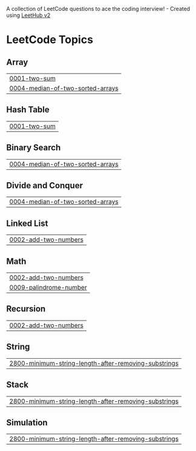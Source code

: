 A collection of LeetCode questions to ace the coding interview! - Created using [LeetHub v2](https://github.com/arunbhardwaj/LeetHub-2.0)
<!---LeetCode Topics Start-->
# LeetCode Topics
## Array
|  |
| ------- |
| [0001-two-sum](https://github.com/Harinisenthilkumar/Leetcode/tree/master/0001-two-sum) |
| [0004-median-of-two-sorted-arrays](https://github.com/Harinisenthilkumar/Leetcode/tree/master/0004-median-of-two-sorted-arrays) |
## Hash Table
|  |
| ------- |
| [0001-two-sum](https://github.com/Harinisenthilkumar/Leetcode/tree/master/0001-two-sum) |
## Binary Search
|  |
| ------- |
| [0004-median-of-two-sorted-arrays](https://github.com/Harinisenthilkumar/Leetcode/tree/master/0004-median-of-two-sorted-arrays) |
## Divide and Conquer
|  |
| ------- |
| [0004-median-of-two-sorted-arrays](https://github.com/Harinisenthilkumar/Leetcode/tree/master/0004-median-of-two-sorted-arrays) |
## Linked List
|  |
| ------- |
| [0002-add-two-numbers](https://github.com/Harinisenthilkumar/Leetcode/tree/master/0002-add-two-numbers) |
## Math
|  |
| ------- |
| [0002-add-two-numbers](https://github.com/Harinisenthilkumar/Leetcode/tree/master/0002-add-two-numbers) |
| [0009-palindrome-number](https://github.com/Harinisenthilkumar/Leetcode/tree/master/0009-palindrome-number) |
## Recursion
|  |
| ------- |
| [0002-add-two-numbers](https://github.com/Harinisenthilkumar/Leetcode/tree/master/0002-add-two-numbers) |
## String
|  |
| ------- |
| [2800-minimum-string-length-after-removing-substrings](https://github.com/Harinisenthilkumar/Leetcode/tree/master/2800-minimum-string-length-after-removing-substrings) |
## Stack
|  |
| ------- |
| [2800-minimum-string-length-after-removing-substrings](https://github.com/Harinisenthilkumar/Leetcode/tree/master/2800-minimum-string-length-after-removing-substrings) |
## Simulation
|  |
| ------- |
| [2800-minimum-string-length-after-removing-substrings](https://github.com/Harinisenthilkumar/Leetcode/tree/master/2800-minimum-string-length-after-removing-substrings) |
<!---LeetCode Topics End-->